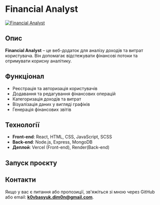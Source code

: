 # Financial Analyst

[![Financial Analyst](https://img.shields.io/badge/deployed-vercel-blue)](https://financial-analyst.vercel.app/)

## Опис
**Financial Analyst** – це веб-додаток для аналізу доходів та витрат користувача. Він допомагає відстежувати фінансові потоки та отримувати корисну аналітику.

## Функціонал
- Реєстрація та авторизація користувачів
- Додавання та редагування фінансових операцій
- Категоризація доходів та витрат
- Візуалізація даних у вигляді графіків
- Генерація фінансових звітів

## Технології
- **Front-end**: React, HTML, CSS, JavaScript, SCSS
- **Back-end**: Node.js, Express, MongoDB
- **Деплой**: Vercel (Front-end), Render(Back-end)

## Запуск проєкту

## Контакти
Якщо у вас є питання або пропозиції, зв'яжіться зі мною через GitHub або email: **k0vbasyuk.dim0n@gmail.com**.
